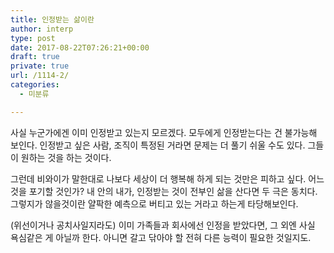 ```yaml
---
title: 인정받는 삶이란
author: interp
type: post
date: 2017-08-22T07:26:21+00:00
draft: true
private: true
url: /1114-2/
categories:
  - 미분류

---
```

사실 누군가에겐 이미 인정받고 있는지 모르겠다. 모두에게 인정받는다는 건 불가능해 보인다. 인정받고 싶은 사람, 조직이 특정된 거라면 문제는 더 풀기 쉬울 수도 있다. 그들이 원하는 것을 하는 것이다.

그런데 비와이가 말한대로 나보다 세상이 더 행복해 하게 되는 것만은 피하고 싶다. 어느 것을 포기할 것인가? 내 안의 내가, 인정받는 것이 전부인 삶을 산다면 두 극은 동치다. 그렇지가 않을것이란 얄팍한 예측으로 버티고 있는 거라고 하는게 타당해보인다.

(위선이거나 공치사일지라도) 이미 가족들과 회사에선 인정을 받았다면, 그 외엔 사실 욕심같은 게 아닐까 한다. 아니면 갈고 닦아야 할 전혀 다른 능력이 필요한 것일지도.